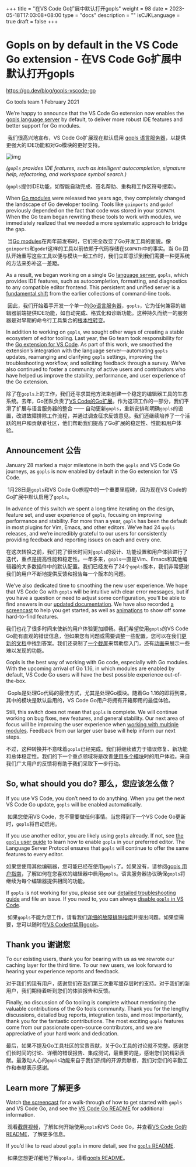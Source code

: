 +++
title = "在VS Code Go扩展中默认打开gopls"
weight = 98
date = 2023-05-18T17:03:08+08:00
type = "docs"
description = ""
isCJKLanguage = true
draft = false
+++

# Gopls on by default in the VS Code Go extension - 在VS Code Go扩展中默认打开gopls

https://go.dev/blog/gopls-vscode-go

Go tools team
1 February 2021

We’re happy to announce that the VS Code Go extension now enables the [gopls language server](https://github.com/golang/tools/blob/master/gopls/README.md) by default, to deliver more robust IDE features and better support for Go modules.

​	我们很高兴地宣布，VS Code Go扩展现在默认启用 [gopls 语言服务器](https://github.com/golang/tools/blob/master/gopls/README.md)，以提供更强大的IDE功能和对Go模块的更好支持。

![img](GoplsOnByDefaultInTheVSCodeGoExtension_img/features.gif)

*(`gopls` provides IDE features, such as intelligent autocompletion, signature help, refactoring, and workspace symbol search.)*

(`gopls`提供IDE功能，如智能自动完成、签名帮助、重构和工作区符号搜索)。

When [Go modules](https://go.dev/blog/using-go-modules) were released two years ago, they completely changed the landscape of Go developer tooling. Tools like `goimports` and `godef` previously depended on the fact that code was stored in your `$GOPATH`. When the Go team began rewriting these tools to work with modules, we immediately realized that we needed a more systematic approach to bridge the gap.

​	当[Go modules](../../2019/UsingGoModules)在两年前发布时，它们完全改变了Go开发工具的面貌。像`goimports`和`godef`这样的工具以前依赖于代码存储在`$GOPATH`中的事实。当 Go 团队开始重写这些工具以便与模块一起工作时，我们立即意识到我们需要一种更系统的方法来弥补这一差距。

As a result, we began working on a single Go [language server](https://microsoft.github.io/language-server-protocol/), `gopls`, which provides IDE features, such as autocompletion, formatting, and diagnostics to any compatible editor frontend. This persistent and unified server is a [fundamental shift](https://www.youtube.com/watch?v=EFJfdWzBHwE&t=1s) from the earlier collections of command-line tools.

​	因此，我们开始着手开发一个单一的[Go语言服务器](https://microsoft.github.io/language-server-protocol/)，`gopls`，它为任何兼容的编辑器前端提供IDE功能，如自动完成、格式化和诊断功能。这种持久而统一的服务器是对早期的命令行工具集合的[根本性转变](https://www.youtube.com/watch?v=EFJfdWzBHwE&t=1s)。

In addition to working on `gopls`, we sought other ways of creating a stable ecosystem of editor tooling. Last year, the Go team took responsibility for the [Go extension for VS Code](https://blog.golang.org/vscode-go). As part of this work, we smoothed the extension’s integration with the language server—automating `gopls` updates, rearranging and clarifying `gopls` settings, improving the troubleshooting workflow, and soliciting feedback through a survey. We’ve also continued to foster a community of active users and contributors who have helped us improve the stability, performance, and user experience of the Go extension.

​	除了在`gopls`上的工作，我们还寻求其他方法来创建一个稳定的编辑器工具的生态系统。去年，Go团队负责了[VS Code的Go扩展](../../2021/TheVSCodeGoExtensionJoinsTheGoProject)。作为这项工作的一部分，我们平滑了扩展与语言服务器的整合 —— 自动更新`gopls`，重新安排和明确`gopls`的设置，改进故障排除工作流程，并通过调查征求反馈意见。我们还继续培养了一个活跃的用户和贡献者社区，他们帮助我们提高了Go扩展的稳定性、性能和用户体验。

## Announcement 公告

January 28 marked a major milestone in both the `gopls` and VS Code Go journeys, as `gopls` is now enabled by default in the Go extension for VS Code.

​	1月28日是`gopls`和VS Code Go旅程中的一个重要里程碑，因为现在VS Code的Go扩展中默认启用了`gopls`。

In advance of this switch we spent a long time iterating on the design, feature set, and user experience of `gopls`, focusing on improving performance and stability. For more than a year, `gopls` has been the default in most plugins for Vim, Emacs, and other editors. We’ve had 24 `gopls` releases, and we’re incredibly grateful to our users for consistently providing feedback and reporting issues on each and every one.

​	在这次转换之前，我们花了很长时间对`gopls`的设计、功能设置和用户体验进行了迭代，重点是提高性能和稳定性。一年多来，`gopls`一直是Vim、Emacs和其他编辑器的大多数插件中的默认配置。我们已经发布了24个`gopls`版本，我们非常感谢我们的用户不断地提供反馈和报告每一个版本的问题。

We’ve also dedicated time to smoothing the new user experience. We hope that VS Code Go with `gopls` will be intuitive with clear error messages, but if you have a question or need to adjust some configuration, you’ll be able to find answers in our [updated documentation](https://github.com/golang/vscode-go/blob/master/README.md). We have also recorded [a screencast](https://www.youtube.com/watch?v=1MXIGYrMk80) to help you get started, as well as [animations](https://github.com/golang/vscode-go/blob/master/docs/features.md) to show off some hard-to-find features.

​	我们也花了很多时间来使新的用户体验更加顺畅。我们希望使用`gopls`的VS Code Go能有直观的错误信息，但如果您有问题或需要调整一些配置，您可以在我们[更新的文档](https://github.com/golang/vscode-go/blob/master/README.md)中找到答案。我们还录制了[一个截屏](https://www.youtube.com/watch?v=1MXIGYrMk80)来帮助您入门，还有[动画](https://github.com/golang/vscode-go/blob/master/docs/features.md)来展示一些难以发现的功能。

Gopls is the best way of working with Go code, especially with Go modules. With the upcoming arrival of Go 1.16, in which modules are enabled by default, VS Code Go users will have the best possible experience out-of-the-box.

​	Gopls是处理Go代码的最佳方式，尤其是处理Go模块。随着Go 1.16的即将到来，其中的模块是默认启用的，VS Code Go用户将拥有开箱即用的最佳体验。

Still, this switch does not mean that `gopls` is complete. We will continue working on bug fixes, new features, and general stability. Our next area of focus will be improving the user experience when [working with multiple modules](https://github.com/golang/tools/blob/master/gopls/doc/workspace.md). Feedback from our larger user base will help inform our next steps.

​	不过，这种转换并不意味着`gopls`已经完成。我们将继续致力于错误修复、新功能和总体稳定性。我们的下一个重点领域将是改善[使用多个模块](https://github.com/golang/tools/blob/master/gopls/doc/workspace.md)时的用户体验。来自我们广大用户的反馈将有助于我们采取下一步行动。

## So, what should you do? 那么，您应该怎么做？

If you use VS Code, you don’t need to do anything. When you get the next VS Code Go update, `gopls` will be enabled automatically.

​	如果您使用VS Code，您不需要做任何事情。当您得到下一个VS Code Go更新时，`gopls`将自动启用。

If you use another editor, you are likely using `gopls` already. If not, see [the `gopls` user guide](https://github.com/golang/tools/blob/master/gopls/README.md) to learn how to enable `gopls` in your preferred editor. The Language Server Protocol ensures that `gopls` will continue to offer the same features to every editor.

​	如果您使用其他编辑器，您可能已经在使用`gopls`了。如果没有，请参阅[gopls 用户指南](https://github.com/golang/tools/blob/master/gopls/README.md)，了解如何在您喜欢的编辑器中启用`gopls`。语言服务器协议确保`gopls`将继续为每个编辑器提供相同的功能。

If `gopls` is not working for you, please see our [detailed troubleshooting guide](https://github.com/golang/vscode-go/blob/master/docs/troubleshooting.md) and file an issue. If you need to, you can always [disable `gopls` in VS Code](https://github.com/golang/vscode-go/blob/master/docs/settings.md#gouselanguageserver).

​	如果`gopls`不能为您工作，请看我们[详细的故障排除指南](https://github.com/golang/vscode-go/blob/master/docs/troubleshooting.md)并提出问题。如果您需要，您可以随时在[VS Code中禁用gopls](https://github.com/golang/vscode-go/blob/master/docs/settings.md#gouselanguageserver)。

## Thank you 谢谢您

To our existing users, thank you for bearing with us as we rewrote our caching layer for the third time. To our new users, we look forward to hearing your experience reports and feedback.

​	对于我们的现有用户，感谢您们在我们第三次重写缓存层时的支持。对于我们的新用户，我们期待着听到您们的体验报告和反馈。

Finally, no discussion of Go tooling is complete without mentioning the valuable contributions of the Go tools community. Thank you for the lengthy discussions, detailed bug reports, integration tests, and most importantly, thank you for the fantastic contributions. The most exciting `gopls` features come from our passionate open-source contributors, and we are appreciative of your hard work and dedication.

​	最后，如果不提及Go工具社区的宝贵贡献，关于Go工具的讨论就不完整。感谢您们长时间的讨论、详细的错误报告、集成测试，最重要的是，感谢您们的精彩贡献。最激动人心的`gopls`功能来自于我们热情的开源贡献者，我们对您们的辛勤工作和奉献表示感谢。

## Learn more 了解更多

Watch [the screencast](https://www.youtube.com/watch?v=1MXIGYrMk80) for a walk-through of how to get started with `gopls` and VS Code Go, and see the [VS Code Go README](https://github.com/golang/vscode-go/blob/master/README.md) for additional information.

​	观看[截屏视频](https://www.youtube.com/watch?v=1MXIGYrMk80)，了解如何开始使用`gopls`和VS Code Go，并查看[VS Code Go的README](https://github.com/golang/vscode-go/blob/master/README.md)，了解更多信息。

If you’d like to read about `gopls` in more detail, see the [`gopls` README](https://github.com/golang/tools/blob/master/gopls/README.md).

​	如果您想更详细地了解`gopls`，请看[gopls README](https://github.com/golang/tools/blob/master/gopls/README.md)。
